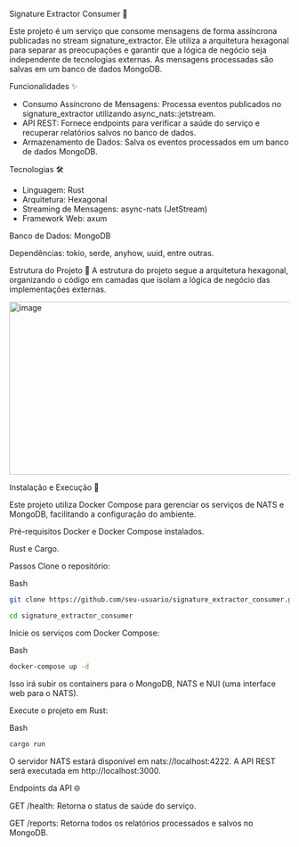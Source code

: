 Signature Extractor Consumer 🤖

Este projeto é um serviço que consome mensagens de forma assíncrona publicadas no stream signature_extractor. 
Ele utiliza a arquitetura hexagonal para separar as preocupações e garantir que a lógica de negócio seja independente de tecnologias externas. 
As mensagens processadas são salvas em um banco de dados MongoDB.

Funcionalidades ✨
* Consumo Assíncrono de Mensagens: Processa eventos publicados no signature_extractor utilizando async_nats::jetstream.
* API REST: Fornece endpoints para verificar a saúde do serviço e recuperar relatórios salvos no banco de dados.
* Armazenamento de Dados: Salva os eventos processados em um banco de dados MongoDB.

Tecnologias 🛠️
- Linguagem: Rust
- Arquitetura: Hexagonal
- Streaming de Mensagens: async-nats (JetStream)
- Framework Web: axum

Banco de Dados: MongoDB

Dependências: tokio, serde, anyhow, uuid, entre outras.

Estrutura do Projeto 📂
A estrutura do projeto segue a arquitetura hexagonal, organizando o código em camadas que isolam a lógica de negócio das implementações externas.

<img width="1987" height="310" alt="image" src="https://github.com/user-attachments/assets/d79db95b-c84b-4c14-8d9d-3c88baf2db3b" />

Instalação e Execução 🚀

Este projeto utiliza Docker Compose para gerenciar os serviços de NATS e MongoDB, facilitando a configuração do ambiente.

Pré-requisitos
Docker e Docker Compose instalados.

Rust e Cargo.

Passos
Clone o repositório:

Bash

```bash
git clone https://github.com/seu-usuario/signature_extractor_consumer.git

cd signature_extractor_consumer
```
Inicie os serviços com Docker Compose:

Bash
```bash
docker-compose up -d
```
Isso irá subir os containers para o MongoDB, NATS e NUI (uma interface web para o NATS).

Execute o projeto em Rust:

Bash
```bash
cargo run
```
O servidor NATS estará disponível em nats://localhost:4222. 
A API REST será executada em http://localhost:3000.

Endpoints da API 🌐

GET /health: Retorna o status de saúde do serviço.

GET /reports: Retorna todos os relatórios processados e salvos no MongoDB.
